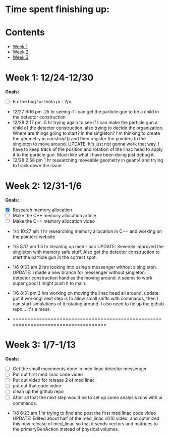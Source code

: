 # Time spent finishing up:

# Contents
- [Week 1](#week-1-1224-1230)
- [Week 2](#week-2-1231-16)
- [Week 3](#week-3-17-113)

# Week 1: 12/24-12/30

**Goals:**
- [ ] Fix the bug for theta pi - 2pi

- 12/27 9:16 pm .25 hr seeing if I can get the particle gun to be a child in the detector construction
- 12/28 2:17 pm .5 hr trying again to see if I can make the particle gun a child of the detector construction. also trying to decide the organization. Where are things going to start? in the singleton? I'm thinking to create the geometry in construct() and then register the pointers to the singleton to move around. UPDATE: It's just not gonna work that way. I have to keep track of the position and rotation of the linac head to apply it to the particle gun. Much like what i have been doing just debug it.
- 12/28 2:58 pm 1 hr researching moveable geometry in geant4 and trying to track down the issue. 

# Week 2: 12/31-1/6

**Goals:**
- [x] Research memory allocation
- [ ] Make the C++ memory allocation article
- [ ] Make the C++ memory allocation video

- 1/4 10:27 am 1 hr researching memory allocation in C++ and working on the pointers website
- 1/5 8:17 pm 1.5 hr cleaning up med-linac UPDATE: Severely improved the singleton with memory safe stuff. Also got the detector construction to start the particle gun in the correct spot.
- 1/6 9:33 am 2 hrs looking into using a messenger without a singleton. UPDATE: I made a new branch for messenger without singleton. detector construction handles the moving around. it seems to work super good! I might push it to main.
- 1/6 8:31 pm 2 hrs working on moving the linac head all around. update: got it working! next step is to allow small shifts with commands, then I can start simulations of it rotating around. I also need to fix up the github repo... it's a mess.

- ===================================================================================

# Week 3: 1/7-1/13

**Goals:**
- [ ] Get the small movements done in med linac detector messenger
- [ ] Put out first med linac code video
- [ ] Put out video for release 2 of med linac
- [ ] put out that code video
- [ ] clean up the github repo
- [ ] After all that the next step would be to set up some analysis runs with ui commands.

- 1/8 6:23 am 1 hr trying to find and post the first med linac code video UPDATE: Edited about half of the med_linac v010 video, and optimized this new release of med_linac so that it sends vectors and matrices to the primaryGenAction instead of physical volumes.
